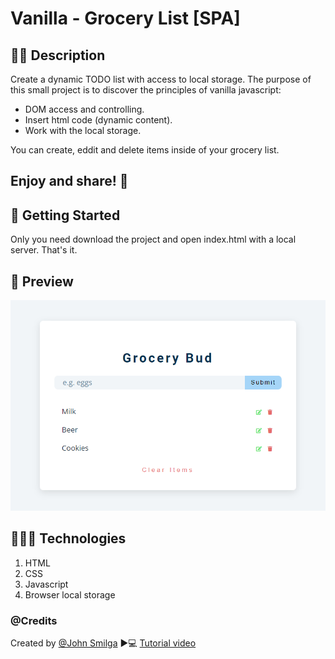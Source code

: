 # Vanilla - Grocery List [SPA]

## ✍🏻 Description
Create a dynamic TODO list with access to local storage. The purpose of this small project is to discover the principles of vanilla javascript:
* DOM access and controlling.
* Insert html code (dynamic content).
* Work with the local storage.

You can create, eddit and delete items inside of your grocery list.
## Enjoy and share! 🤗


## 🚀 Getting Started
Only you need download the project and open index.html with a local server. That's it.

## 🎨 Preview

![How does it look?](showScreen.png)

## 👩🏻‍💻 Technologies
1. HTML
2. CSS
3. Javascript
4. Browser local storage

### @Credits
Created by [@John Smilga](https://github.com/john-smilga/javascript-basic-projects/tree/master/14-grocery-bud)
▶️💻​ [Tutorial video](https://www.youtube.com/watch?v=3PHXvlpOkf4)